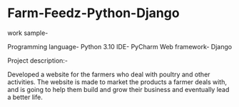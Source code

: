 # Farm-Feedz-Python-Django

work sample-

Programming language- Python 3.10
IDE- PyCharm
Web framework- Django

Project description:-

Developed a website for the farmers who deal with poultry and other activities. The website is made to market the products a farmer deals with, and is going to help them build and grow their business and eventually lead a better life.
